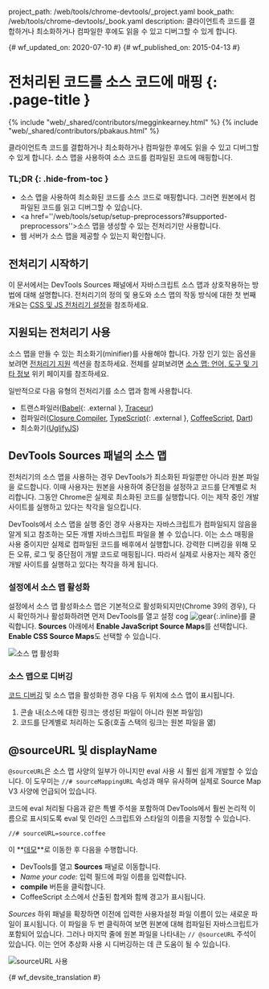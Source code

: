 project_path: /web/tools/chrome-devtools/_project.yaml
book_path: /web/tools/chrome-devtools/_book.yaml
description: 클라이언트측 코드를 결합하거나 최소화하거나 컴파일한 후에도 읽을 수 있고 디버그할 수 있게 합니다.

{# wf_updated_on: 2020-07-10 #}
{# wf_published_on: 2015-04-13 #}

# 전처리된 코드를 소스 코드에 매핑 {: .page-title }

{% include "web/_shared/contributors/megginkearney.html" %}
{% include "web/_shared/contributors/pbakaus.html" %}

클라이언트측 코드를 결합하거나 최소화하거나 컴파일한 후에도 읽을 수 있고 디버그할 수 있게 합니다. 소스 맵을 사용하여 소스 코드를 컴파일된 코드에 매핑합니다.


### TL;DR {: .hide-from-toc }
- 소스 맵을 사용하여 최소화된 코드를 소스 코드로 매핑합니다. 그러면 원본에서 컴파일된 코드를 읽고 디버그할 수 있습니다.
- <a href=''/web/tools/setup/setup-preprocessors?#supported-preprocessors''>소스 맵을 생성할 수 있는 전처리기</a>만 사용합니다.
- 웹 서버가 소스 맵을 제공할 수 있는지 확인합니다.


## 전처리기 시작하기

이 문서에서는 DevTools Sources 패널에서 자바스크립트 소스 맵과 상호작용하는 방법에 대해 설명합니다. 전처리기의 정의 및 용도와 소스 맵의 작동 방식에 대한 첫 번째 개요는 [CSS 및 JS 전처리기 설정](/web/tools/setup/setup-preprocessors?#debugging-and-editing-preprocessed-content)을 참조하세요.

## 지원되는 전처리기 사용

소스 맵을 만들 수 있는 최소화기(minifier)를 사용해야 합니다. 가장 인기 있는 옵션을 보려면 [전처리기 지원](/web/tools/setup/setup-preprocessors?#supported-preprocessors) 섹션을 참조하세요. 전체를 살펴보려면 [소스 맵: 언어, 도구 및 기타 정보](https://github.com/ryanseddon/source-map/wiki/Source-maps:-languages,-tools-and-other-info) 위키 페이지를 참조하세요.

일반적으로 다음 유형의 전처리기를 소스 맵과 함께 사용합니다.

* 트랜스파일러([Babel](https://babeljs.io/){: .external }, [Traceur](https://github.com/google/traceur-compiler/wiki/Getting-Started))
* 컴파일러([Closure Compiler](https://github.com/google/closure-compiler), [TypeScript](http://www.typescriptlang.org/){: .external }, [CoffeeScript](http://coffeescript.org), [Dart](https://www.dartlang.org))
* 최소화기([UglifyJS](https://github.com/mishoo/UglifyJS))

## DevTools Sources 패널의 소스 맵

전처리기의 소스 맵을 사용하는 경우 DevTools가 최소화된 파일뿐만 아니라 원본 파일을 로드합니다. 이때 사용자는 원본을 사용하여 중단점을 설정하고 코드를 단계별로 처리합니다. 그동안 Chrome은 실제로 최소화된 코드를 실행합니다. 이는 제작 중인 개발 사이트를 실행하고 있다는 착각을 일으킵니다.

DevTools에서 소스 맵을 실행 중인 경우 사용자는 자바스크립트가 컴파일되지 않음을 알게 되고 참조하는 모든 개별 자바스크립트 파일을 볼 수 있습니다. 이는 소스 매핑을 사용 중이지만 실제로 컴파일된 코드를 배후에서 실행합니다. 강력한 디버깅을 위해 모든 오류, 로그 및 중단점이 개발 코드로 매핑됩니다. 따라서 실제로 사용자는 제작 중인 개발 사이트를 실행하고 있다는 착각을 하게 됩니다.

### 설정에서 소스 맵 활성화

설정에서 소스 맵 활성화소스 맵은 기본적으로 활성화되지만(Chrome 39의 경우), 다시 확인하거나 활성화하려면 먼저 DevTools를 열고 설정 cog ![gear](imgs/gear.png){:.inline}를 클릭합니다. **Sources** 아래에서 **Enable JavaScript Source Maps**를 선택합니다. **Enable CSS Source Maps**도 선택할 수 있습니다.

![소스 맵 활성화](imgs/source-maps.jpg)

### 소스 맵으로 디버깅

[코드 디버깅](/web/tools/chrome-devtools/debug/breakpoints/step-code) 및 소스 맵을 활성화한 경우 다음 두 위치에 소스 맵이 표시됩니다.

1. 콘솔 내(소스에 대한 링크는 생성된 파일이 아니라 원본 파일임)
2. 코드를 단계별로 처리하는 도중(호출 스택의 링크는 원본 파일을 엶)

## @sourceURL 및 displayName

`@sourceURL`은 소스 맵 사양의 일부가 아니지만 eval 사용 시 훨씬 쉽게 개발할 수 있습니다. 이 도우미는 `//# sourceMappingURL` 속성과 매우 유사하며 실제로 Source Map V3 사양에 언급되어 있습니다.

코드에 eval 처리될 다음과 같은 특별 주석을 포함하여 DevTools에서 훨씬 논리적 이름으로 표시되도록 eval 및 인라인 스크립트와 스타일의 이름을 지정할 수 있습니다.

`//# sourceURL=source.coffee`

이
**[데모](http://www.thecssninja.com/demo/source_mapping/compile.html)**로 이동한 후 다음을 수행합니다.

* DevTools를 열고 **Sources** 패널로 이동합니다.
* _Name your code:_ 입력 필드에 파일 이름을 입력합니다.
* **compile** 버튼을 클릭합니다.
* CoffeeScript 소스에서 산출된 합계와 함께 경고가 표시됩니다.

_Sources_ 하위 패널을 확장하면 이전에 입력한 사용자설정 파일 이름이 있는 새로운 파일이 표시됩니다. 이 파일을 두 번 클릭하여 보면 원본에 대해 컴파일된 자바스크립트가 포함되어 있습니다. 그러나 마지막 줄에 원본 파일을 나타내는 `// @sourceURL` 주석이 있습니다. 이는 언어 추상화 사용 시 디버깅하는 데 큰 도움이 될 수 있습니다.

![sourceURL 사용](imgs/coffeescript.jpg)




{# wf_devsite_translation #}
